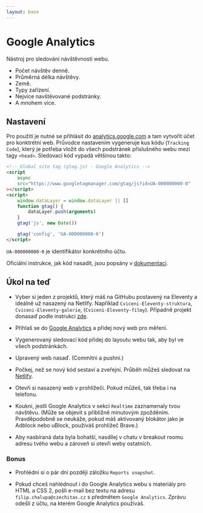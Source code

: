 ```yaml
---
layout: base
---
```


# Google Analytics

Nástroj pro sledování návštěvnosti webu.

- Počet návštěv denně.
- Průměrná délka návštěvy.
- Země.
- Typy zařízení.
- Nejvíce navštěvované podstránky.
- A mnohem více.

## Nastavení

Pro použití je nutné se přihlásit do [analytics.google.com](https://analytics.google.com/) a tam vytvořit účet pro konktrétní web. Průvodce nastavením vygeneruje kus kódu (`Tracking Code`), který je potřeba vložit do všech podstránek příslušného webu mezi tagy `<head>`. Sledovací kód vypadá většinou takto:

```html
<!-- Global site tag (gtag.js) - Google Analytics -->
<script
	async
	src="https://www.googletagmanager.com/gtag/js?id=UA-000000000-0"
></script>
<script>
	window.dataLayer = window.dataLayer || []
	function gtag() {
		dataLayer.push(arguments)
	}
	gtag('js', new Date())

	gtag('config', 'UA-000000000-0')
</script>
```

`UA-000000000-0` je identifikátor konkrétního účtu.

Oficiální instrukce, jak kód nasadit, jsou popsány v [dokumentaci](https://support.google.com/analytics/answer/1008080?hl=cs).

## Úkol na teď

- Vyber si jeden z projektů, který máš na GitHubu postavený na Eleventy a ideálně už nasazený na Netlify. Například `Cviceni-Eleventy-struktura`, `Cviceni-Eleventy-galerie`, (`Cviceni-Eleventy-filmy`). Případně projekt donasaď podle instrukcí [zde](netlify-deploy).

- Přihlaš se do [Google Analytics](https://analytics.google.com/) a přidej nový web pro měření.

- Vygenerovaný sledovací kód přidej do layoutu webu tak, aby byl ve všech podstránkách.

- Upravený web nasaď. (Commitni a pushni.)

- Počkej, než se nový kód sestaví a zveřejní. Průběh můžeš sledovat na [Netlify](https://www.netlify.com/).

- Otevři si nasazený web v prohlížeči. Pokud můžeš, tak třeba i na telefonu.

- Koukni, jestli Google Analytics v sekci `Realtime` zaznamenaly tvou návštěvu. (Může se objevit s přibližně minutovým zpožděním. Pravděpodobně se neukáže, pokud máš aktivovaný blokátor jako je Adblock nebo uBlock, používáš prohlížeč Brave.)

- Aby nasbíraná data byla bohatší, nasdílej v chatu v breakout roomu adresu tvého webu a zároveň si otevři weby ostatních.

### Bonus

- Prohlédni si o pár dní později záložku `Reports snapshot`.

- Pokud chceš nahlédnout i do Google Analytics webu s materiály pro HTML a CSS 2, pošli e-mail bez textu na adresu `filip.chalupa@czechitas.cz` s předmětem `Google Analytics`. Zprávu odešli z účtu, na kterém Google Analytics používáš.
